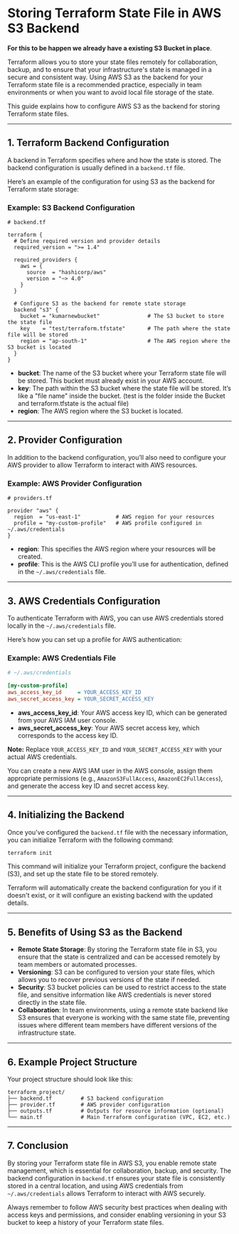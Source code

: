 # Storing Terraform State File in AWS S3 Backend

**For this to be happen we already have a existing S3 Bucket in place**.

Terraform allows you to store your state files remotely for collaboration, backup, and to ensure that your infrastructure's state is managed in a secure and consistent way. Using AWS S3 as the backend for your Terraform state file is a recommended practice, especially in team environments or when you want to avoid local file storage of the state.

This guide explains how to configure AWS S3 as the backend for storing Terraform state files.

---

## **1. Terraform Backend Configuration**

A backend in Terraform specifies where and how the state is stored. The backend configuration is usually defined in a `backend.tf` file. 

Here’s an example of the configuration for using S3 as the backend for Terraform state storage:

### **Example: S3 Backend Configuration**

```hcl
# backend.tf

terraform {
  # Define required version and provider details
  required_version = ">= 1.4" 

  required_providers {
    aws = {
      source  = "hashicorp/aws"
      version = "~> 4.0"
    }
  }

  # Configure S3 as the backend for remote state storage
  backend "s3" {
    bucket = "kumarnewbucket"               # The S3 bucket to store the state file
    key    = "test/terraform.tfstate"       # The path where the state file will be stored
    region = "ap-south-1"                   # The AWS region where the S3 bucket is located
  }
}
```

- **bucket**: The name of the S3 bucket where your Terraform state file will be stored. This bucket must already exist in your AWS account.
- **key**: The path within the S3 bucket where the state file will be stored. It’s like a "file name" inside the bucket. (test is the folder inside the Bucket and terraform.tfstate is the actual file)
- **region**: The AWS region where the S3 bucket is located.

---

## **2. Provider Configuration**

In addition to the backend configuration, you’ll also need to configure your AWS provider to allow Terraform to interact with AWS resources.

### **Example: AWS Provider Configuration**

```hcl
# providers.tf

provider "aws" {
  region  = "us-east-1"           # AWS region for your resources
  profile = "my-custom-profile"   # AWS profile configured in ~/.aws/credentials
}
```

- **region**: This specifies the AWS region where your resources will be created.
- **profile**: This is the AWS CLI profile you’ll use for authentication, defined in the `~/.aws/credentials` file.

---

## **3. AWS Credentials Configuration**

To authenticate Terraform with AWS, you can use AWS credentials stored locally in the `~/.aws/credentials` file. 

Here’s how you can set up a profile for AWS authentication:

### **Example: AWS Credentials File**

```ini
# ~/.aws/credentials

[my-custom-profile]
aws_access_key_id     = YOUR_ACCESS_KEY_ID
aws_secret_access_key = YOUR_SECRET_ACCESS_KEY
```

- **aws_access_key_id**: Your AWS access key ID, which can be generated from your AWS IAM user console.
- **aws_secret_access_key**: Your AWS secret access key, which corresponds to the access key ID.

**Note:** Replace `YOUR_ACCESS_KEY_ID` and `YOUR_SECRET_ACCESS_KEY` with your actual AWS credentials.

You can create a new AWS IAM user in the AWS console, assign them appropriate permissions (e.g., `AmazonS3FullAccess`, `AmazonEC2FullAccess`), and generate the access key ID and secret access key.

---

## **4. Initializing the Backend**

Once you've configured the `backend.tf` file with the necessary information, you can initialize Terraform with the following command:

```bash
terraform init
```

This command will initialize your Terraform project, configure the backend (S3), and set up the state file to be stored remotely.

Terraform will automatically create the backend configuration for you if it doesn't exist, or it will configure an existing backend with the updated details.

---

## **5. Benefits of Using S3 as the Backend**

- **Remote State Storage**: By storing the Terraform state file in S3, you ensure that the state is centralized and can be accessed remotely by team members or automated processes.
- **Versioning**: S3 can be configured to version your state files, which allows you to recover previous versions of the state if needed.
- **Security**: S3 bucket policies can be used to restrict access to the state file, and sensitive information like AWS credentials is never stored directly in the state file.
- **Collaboration**: In team environments, using a remote state backend like S3 ensures that everyone is working with the same state file, preventing issues where different team members have different versions of the infrastructure state.

---

## **6. Example Project Structure**

Your project structure should look like this:

```
terraform_project/
├── backend.tf         # S3 backend configuration
├── provider.tf        # AWS provider configuration
├── outputs.tf         # Outputs for resource information (optional)
└── main.tf            # Main Terraform configuration (VPC, EC2, etc.)
```

---

## **7. Conclusion**

By storing your Terraform state file in AWS S3, you enable remote state management, which is essential for collaboration, backup, and security. The backend configuration in `backend.tf` ensures your state file is consistently stored in a central location, and using AWS credentials from `~/.aws/credentials` allows Terraform to interact with AWS securely.

Always remember to follow AWS security best practices when dealing with access keys and permissions, and consider enabling versioning in your S3 bucket to keep a history of your Terraform state files.

